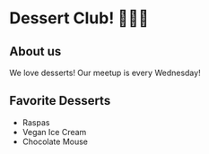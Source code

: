 # Dessert Club! 🍧🍩🍭

## About us
We love desserts! Our meetup is every Wednesday!

## Favorite Desserts

- Raspas
- Vegan Ice Cream
- Chocolate Mouse